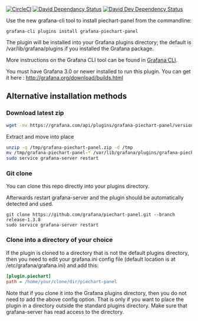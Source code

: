 [![CircleCI](https://circleci.com/gh/grafana/piechart-panel.svg?style=svg)](https://circleci.com/gh/grafana/piechart-panel)
[![David Dependancy Status](https://david-dm.org/grafana/piechart-panel.svg)](https://david-dm.org/grafana/piechart-panel)
[![David Dev Dependency Status](https://david-dm.org/grafana/piechart-panel/dev-status.svg)](https://david-dm.org/grafana/piechart-panel/?type=dev)

Use the new grafana-cli tool to install piechart-panel from the commandline:

```
grafana-cli plugins install grafana-piechart-panel
```

The plugin will be installed into your Grafana plugins directory; the default is /var/lib/grafana/plugins if you installed the Grafana package.

More instructions on the Grafana CLI tool can be found in [Grafana CLI](https://grafana.com/docs/grafana/latest/administration/cli/).

You must have Grafana 3.0 or newer installed to run this plugin. You can get it here : http://grafana.org/download/builds.html

## Alternative installation methods

### Download latest zip

```BASH
wget -nv https://grafana.com/api/plugins/grafana-piechart-panel/versions/latest/download -O /tmp/grafana-piechart-panel.zip
```

Extract and move into place
```BASH
unzip -q /tmp/grafana-piechart-panel.zip -d /tmp
mv /tmp/grafana-piechart-panel-* /var/lib/grafana/plugins/grafana-piechart-panel
sudo service grafana-server restart
```

### Git clone
You can clone this repo directly into your plugins directory.

Afterwards restart grafana-server and the plugin should be automatically detected and used.

```
git clone https://github.com/grafana/piechart-panel.git --branch release-1.3.8
sudo service grafana-server restart
```

### Clone into a directory of your choice

If the plugin is cloned to a directory that is not the default plugins directory, then you need to edit your grafana.ini config file (default location is at /etc/grafana/grafana.ini) and add this:

```ini
[plugin.piechart]
path = /home/your/clone/dir/piechart-panel
```

Note that if you clone it into the Grafana plugins directory, then you do not need to add the above config option. That is only
if you want to place the plugin in a directory outside the standard plugins directory. Make sure that grafana-server
has read access to the directory.
